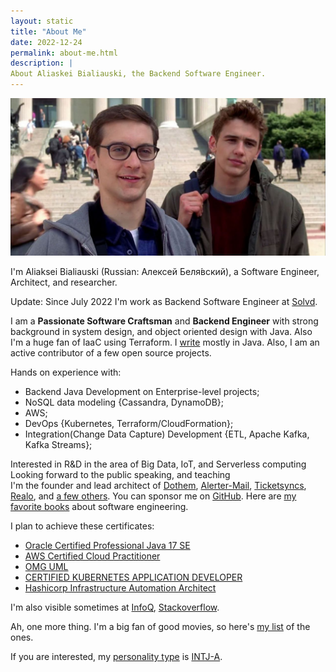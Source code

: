 ```yaml
---
layout: static
title: "About Me"
date: 2022-12-24
permalink: about-me.html
description: |
About Aliaskei Bialiauski, the Backend Software Engineer.
---
```


![sm](images/2020/11/sm.jpg)

I'm Aliaksei Bialiauski (Russian:
<span lang="ru" xml:lang="ru">Алексей Беля́вский</span>),
a Software Engineer, Architect, and researcher.

Update: Since July 2022 I'm work as Backend Software Engineer
at [Solvd](http://solvd.com).

I am a **Passionate Software Craftsman** and **Backend Engineer** with strong background in system design, and object
oriented design with Java. Also I'm a huge fan of IaaC using Terraform.
I [write](https://github.com/h1alexbel)
mostly in Java. Also, I am an active contributor of a few open source projects.

Hands on experience with:

- Backend Java Development on Enterprise-level projects;
- NoSQL data modeling {Cassandra, DynamoDB};
- AWS;
- DevOps {Kubernetes, Terraform/CloudFormation};
- Integration(Change Data Capture) Development {ETL, Apache Kafka, Kafka Streams};

Interested in R&D in the area of Big Data, IoT, and Serverless computing
Looking forward to the public speaking, and teaching
<br>
I'm the founder and lead architect of
[Dothem](https://github.com/h1alexbel/dothem),
[Alerter-Mail](https://github.com/h1alexbel/alerter-mail),
[Ticketsyncs](https://github.com/ticketsyncs/clockfarm),
[Realo](https://github.com/h1alexbel/realo),
and [a few others](/pets.html).
You can sponsor me on [GitHub](https://github.com/sponsors/h1alexbel).
Here are [my favorite books](/books.html)
about software engineering.

I plan to achieve these certificates:

- [Oracle Certified Professional Java 17 SE](https://education.oracle.com/oracle-certified-professional-java-se-17-developer/trackp_OCPJSE17)
- [AWS Certified Cloud Practitioner](https://aws.amazon.com/certification/certified-cloud-practitioner/)
- [OMG UML](https://www.omg.org/ocup-2/)
- [CERTIFIED KUBERNETES APPLICATION DEVELOPER](https://www.cncf.io/certification/ckad/)
- [Hashicorp Infrastructure Automation Architect](https://www.hashicorp.com/certification/terraform-associate)

I'm also visible sometimes at
[InfoQ](https://www.infoq.com/profile/Aliaksei-Bialiauski.1/),
[Stackoverflow](https://stackoverflow.com/users/19147117/h1alexbel).

Ah, one more thing. I'm a big fan of good movies, so here's
[my list](https://www.kinopoisk.ru/user/122290319/votes/) of the ones.

If you are interested, my [personality type](https://en.wikipedia.org/wiki/Myers%E2%80%93Briggs_Type_Indicator)
is [INTJ-A](/images/personality.png).